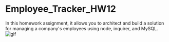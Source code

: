 # Employee_Tracker_HW12

In this homework assignment, it allows you to architect and build a solution for managing a company's employees using node, inquirer, and MySQL.
<br/>
![gif](gif.gif)
<br/>


